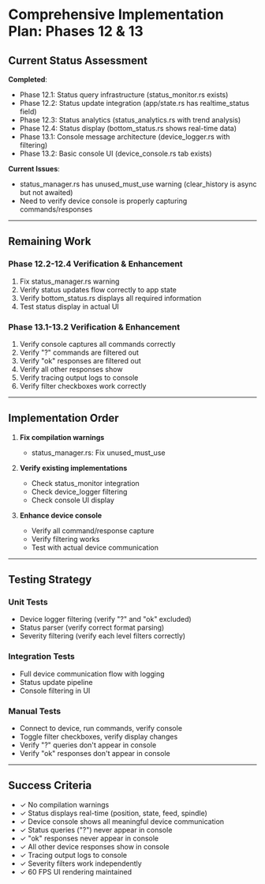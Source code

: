 # Comprehensive Implementation Plan: Phases 12 & 13

## Current Status Assessment

**Completed**:
- Phase 12.1: Status query infrastructure (status_monitor.rs exists)
- Phase 12.2: Status update integration (app/state.rs has realtime_status field)
- Phase 12.3: Status analytics (status_analytics.rs with trend analysis)
- Phase 12.4: Status display (bottom_status.rs shows real-time data)
- Phase 13.1: Console message architecture (device_logger.rs with filtering)
- Phase 13.2: Basic console UI (device_console.rs tab exists)

**Current Issues**:
- status_manager.rs has unused_must_use warning (clear_history is async but not awaited)
- Need to verify device console is properly capturing commands/responses

---

## Remaining Work

### Phase 12.2-12.4 Verification & Enhancement
1. Fix status_manager.rs warning
2. Verify status updates flow correctly to app state
3. Verify bottom_status.rs displays all required information
4. Test status display in actual UI

### Phase 13.1-13.2 Verification & Enhancement
1. Verify console captures all commands correctly
2. Verify "?" commands are filtered out
3. Verify "ok" responses are filtered out
4. Verify all other responses show
5. Verify tracing output logs to console
6. Verify filter checkboxes work correctly

---

## Implementation Order

1. **Fix compilation warnings**
   - status_manager.rs: Fix unused_must_use

2. **Verify existing implementations**
   - Check status_monitor integration
   - Check device_logger filtering
   - Check console UI display

3. **Enhance device console**
   - Verify all command/response capture
   - Verify filtering works
   - Test with actual device communication

---

## Testing Strategy

### Unit Tests
- Device logger filtering (verify "?" and "ok" excluded)
- Status parser (verify correct format parsing)
- Severity filtering (verify each level filters correctly)

### Integration Tests
- Full device communication flow with logging
- Status update pipeline
- Console filtering in UI

### Manual Tests
- Connect to device, run commands, verify console
- Toggle filter checkboxes, verify display changes
- Verify "?" queries don't appear in console
- Verify "ok" responses don't appear in console

---

## Success Criteria

- ✓ No compilation warnings
- ✓ Status displays real-time (position, state, feed, spindle)
- ✓ Device console shows all meaningful device communication
- ✓ Status queries ("?") never appear in console
- ✓ "ok" responses never appear in console
- ✓ All other device responses show in console
- ✓ Tracing output logs to console
- ✓ Severity filters work independently
- ✓ 60 FPS UI rendering maintained

